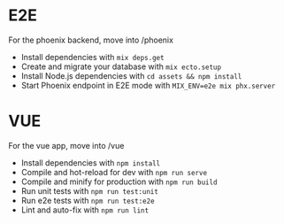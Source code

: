 # E2E

For the phoenix backend, move into /phoenix

  * Install dependencies with `mix deps.get`
  * Create and migrate your database with `mix ecto.setup`
  * Install Node.js dependencies with `cd assets && npm install`
  * Start Phoenix endpoint in E2E mode with `MIX_ENV=e2e mix phx.server`

# VUE

For the vue app, move into /vue

  * Install dependencies with `npm install`
  * Compile and hot-reload for dev with `npm run serve`
  * Compile and minify for production with `npm run build`
  * Run unit tests with `npm run test:unit`
  * Run e2e tests with `npm run test:e2e`
  * Lint and auto-fix with `npm run lint`
